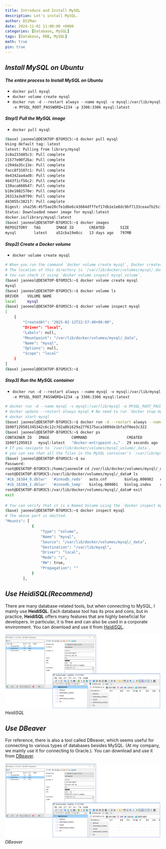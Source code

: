 ```yaml
---
title: Introduce and Install MySQL
description: Let's install MySQL.
author: DS2Man
date: 2024-11-01 11:00:00 +0000
categories: [Database, MySQL]
tags: [Database, RDB, MySQL]
math: true
pin: true
---
```


## *Install MySQL on Ubuntu*

#### *The entire process to Install MySQL on Ubuntu*

- `docker pull mysql`        
- `docker volume create mysql`    
- `docker run -d --restart always --name mysql -v mysql:/var/lib/mysql -e MYSQL_ROOT_PASSWORD=1234 -p 3306:3306 mysql:latest`      

#### *Step1) Pull the MySQL image*

- `docker pull mysql`     

```bash
(base) jaoneol@DESKTOP-B7GM3C5:~$ docker pull mysql
Using default tag: latest
latest: Pulling from library/mysql
2c0a233485c3: Pull complete
21577e00f2ba: Pull complete
c294da35c13e: Pull complete
facc8f3107c1: Pull complete
de4342aa4ad8: Pull complete
4643f1cf56c2: Pull complete
139aca660b47: Pull complete
b10e1082570e: Pull complete
26313a3e0799: Pull complete
d43055c38217: Pull complete
Digest: sha256:45f5ae20cfe1d6e6c43684dfffef17db1e1e8dc9bf7133ceaafb25c16b10f31b
Status: Downloaded newer image for mysql:latest
docker.io/library/mysql:latest
(base) jaoneol@DESKTOP-B7GM3C5:~$ docker images
REPOSITORY   TAG       IMAGE ID       CREATED       SIZE
mysql        latest    a52cba19e8cc   13 days ago   797MB
```

#### *Step2) Create a Docker volume*

- `docker volume create mysql`    

```bash
# When you run the command `docker volume create mysql`, Docker creates a managed volume directory. 
# The location of this directory is `/var/lib/docker/volumes/mysql/_data`.
# You can check it using `docker volume inspect mysql_volume`.
(base) jaoneol@DESKTOP-B7GM3C5:~$ docker volume create mysql
mysql
(base) jaoneol@DESKTOP-B7GM3C5:~$ docker volume ls
DRIVER    VOLUME NAME
local     mysql
(base) jaoneol@DESKTOP-B7GM3C5:~$ docker volume inspect mysql
[
    {
        "CreatedAt": "2025-02-12T22:57:40+09:00",
        "Driver": "local",
        "Labels": null,
        "Mountpoint": "/var/lib/docker/volumes/mysql/_data",
        "Name": "mysql",
        "Options": null,
        "Scope": "local"
    }
]
(base) jaoneol@DESKTOP-B7GM3C5:~$ 
```

#### *Step3) Run the MySQL container*

- `docker run -d --restart always --name mysql -v mysql:/var/lib/mysql -e MYSQL_ROOT_PASSWORD=1234 -p 3306:3306 mysql:latest`      

```bash
# docker run -d --name mysql -v mysql:/var/lib/mysql -e MYSQL_ROOT_PASSWORD=1234 -p 3306:3306 mysql:latest
# docker update --restart always mysql # No need to run `docker stop mysql`. The update takes effect immediately.
# docker start mysql
(base) jaoneol@DESKTOP-B7GM3C5:~$ docker run -d --restart always --name mysql -v mysql:/var/lib/mysql -e MYSQL_ROOT_PASSWORD=1234 -p 3306:3306 mysql:latest
1b98f129501345342c6c12c7d2a8b1629a27f6175aca3809de1bfa3f0ee3c322
(base) jaoneol@DESKTOP-B7GM3C5:~$ docker ps
CONTAINER ID   IMAGE          COMMAND                  CREATED          STATUS          PORTS                                                  NAMES
1b98f1295013   mysql:latest   "docker-entrypoint.s…"   29 seconds ago   Up 28 seconds   0.0.0.0:3306->3306/tcp, :::3306->3306/tcp, 33060/tcp   mysql
# If you navigate to `/var/lib/docker/volumes/mysql_volume/_data`, 
# you can see that all the files in the MySQL container's `/var/lib/mysql` directory are mounted there.
(base) jaoneol@DESKTOP-B7GM3C5:~$ su 
Password: 
root@DESKTOP-B7GM3C5:/home/jaoneol# cd /var/lib/docker/volumes/mysql/_data
root@DESKTOP-B7GM3C5:/var/lib/docker/volumes/mysql/_data# ls
'#ib_16384_0.dblwr'  '#innodb_redo'   auto.cnf        binlog.000002   ca-key.pem   client-cert.pem   ib_buffer_pool   ibtmp1   mysql.ibd    mysql_upgrade_history   private_key.pem   server-cert.pem   sys        undo_002
'#ib_16384_1.dblwr'  '#innodb_temp'   binlog.000001   binlog.index    ca.pem       client-key.pem    ibdata1          mysql    mysql.sock   performance_schema      public_key.pem    server-key.pem    undo_001
root@DESKTOP-B7GM3C5:/var/lib/docker/volumes/mysql/_data# exit
exit

# You can verify that it is a Named Volume using the `docker inspect mysql` command.
(base) jaoneol@DESKTOP-B7GM3C5:~$ docker inspect mysql
# The above part is omitted. 
"Mounts": [
            {
                "Type": "volume",
                "Name": "mysql",
                "Source": "/var/lib/docker/volumes/mysql/_data",
                "Destination": "/var/lib/mysql",
                "Driver": "local",
                "Mode": "z",
                "RW": true,
                "Propagation": ""
            }
        ],
```

## *Use HeidiSQL(Recommend)*

There are many database-related tools, but when connecting to MySQL, I mainly use **HeidiSQL**. Each database tool has its pros and cons, but in practice, **HeidiSQL** offers many features that are highly beneficial for developers. In particular, it is free and can also be used in a corporate environment. You can download and use it from [HeidiSQL](https://www.heidisql.com/download.php).

<!--
많은 DB관련 툴을 존재하지만 MySQL 접속할 때는 나는 HeidiSQL을 주로 사용하고 있습니다.
DB 툴별로 장단점이 존재하지만, 실무에서 사용하기에 DBeaver의 기능들이 가장 개발자에게 도움이 되는 것들이 많은 것 같습니다. 특히 무료로 회사에서도 사용 가능하다. [HeidiSQL](https://www.heidisql.com/download.php)에서 다운로드하여 사용하자.
-->

![DBeaver](/assets/img/db/2024-11-01-MySQL1_1.png)
_HeidiSQL_

## *Use DBeaver*

For reference, there is also a tool called DBeaver, which seems useful for connecting to various types of databases besides MySQL. (At my company, we mainly use it for connecting to Oracle.). You can download and use it from [DBeaver](https://dbeaver.io/download/).

<!--
참고로 DBeaver라는 Tool도 있는데, MySQL 이외에 다양한 종류의 DB 접속에 유용한 거 같다.(회사에서 Oracle 접속 시 주로 사용한다.)
-->

![DBeaver](/assets/img/db/2024-11-01-MySQL1_1.png)
_DBeaver_
